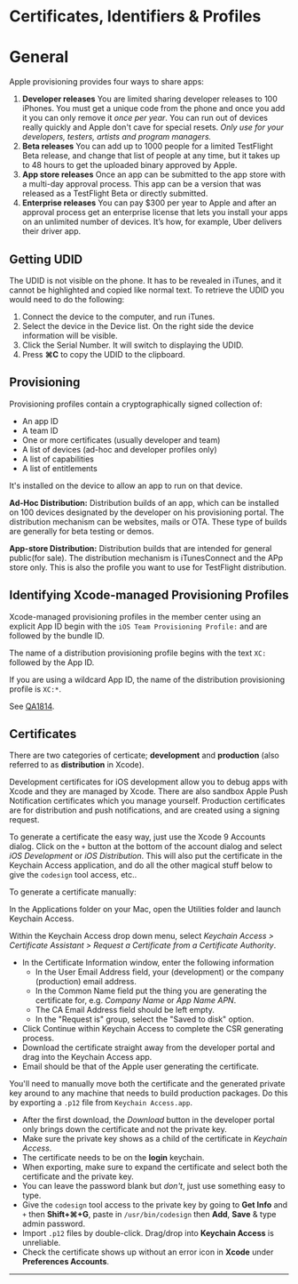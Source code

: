 # Certificates, Identifiers &amp; Profiles

# General

Apple provisioning provides four ways to share apps:

1. **Developer releases** You are limited sharing developer releases to 100 iPhones.  You must get a unique code from the phone and once you add it you can only remove it _once per year_.  You can run out of devices really quickly and Apple don't cave for special resets.  _Only use for your developers, testers, artists and program managers._
2. **Beta releases**  You can add up to 1000 people for a limited TestFlight Beta release, and change that list of people at any time, but it takes up to 48 hours to get the uploaded binary approved by Apple.
3. **App store releases**  Once an app can be submitted to the app store with a multi-day approval process.  This app can be a version that was released as a TestFlight Beta or directly submitted.
4. **Enterprise releases**  You can pay $300 per year to Apple and after an approval process get an enterprise license that lets you install your apps on an unlimited number of devices.  It’s how, for example, Uber delivers their driver app.

## Getting UDID

The UDID is not visible on the phone. It has to be revealed in iTunes, and it cannot be highlighted and copied like normal text. To retrieve the UDID you would need to do the following:

1. Connect the device to the computer, and run iTunes. 
2. Select the device in the Device list. On the right side the device information will be visible.
3. Click the Serial Number. It will switch to displaying the UDID. 
4. Press **&#8984;C** to copy the UDID to the clipboard.

## Provisioning

Provisioning profiles contain a cryptographically signed collection of:

- An app ID
- A team ID
- One or more certificates (usually developer and team)
- A list of devices (ad-hoc and developer profiles only)
- A list of capabilities 
- A list of entitlements

It's installed on the device to allow an app to run on that device.

**Ad-Hoc Distribution:** Distribution builds of an app, which can be installed on 100 devices designated by the developer on his provisioning portal. The distribution mechanism can be websites, mails or OTA. These type of builds are generally for beta testing or demos.

**App-store Distribution:** Distribution builds that are intended for general public(for sale). The distribution mechanism is iTunesConnect and the APp store only.  This is also the profile you want to use for TestFlight distribution.

## Identifying Xcode-managed Provisioning Profiles

Xcode-managed provisioning profiles in the member center using an explicit App ID begin with the `iOS Team Provisioning Profile:` and are followed by the bundle ID. 

The name of a distribution provisioning profile begins with the text `XC:` followed by the App ID. 

If you are using a wildcard App ID, the name of the distribution provisioning profile is `XC:*`.

See [QA1814].

## Certificates

There are two categories of certicate; **development** and **production** (also referred to as **distribution** in Xcode).

Development certificates for iOS development allow you to debug apps with Xcode and they are managed by Xcode. There are also sandbox Apple Push Notification certificates which you manage yourself. Production certificates are for distribution and push notifications, and are created using a signing request.

To generate a certificate the easy way, just use the Xcode 9 Accounts dialog.  Click on the `+` button at the bottom of the account dialog and select _iOS Development_ or _iOS Distribution_.  This will also put the certificate in the Keychain Access application, and do all the other magical stuff below to give the `codesign` tool access, etc..

To generate a certificate manually:

In the Applications folder on your Mac, open the Utilities folder and launch Keychain Access.

Within the Keychain Access drop down menu, select _Keychain Access > Certificate Assistant > Request a Certificate from a Certificate Authority_.

- In the Certificate Information window, enter the following information
  - In the User Email Address field, your (development) or the company (production) email address.
  - In the Common Name field put the thing you are generating the certificate for, e.g. _Company Name_ or _App Name APN_.
  - The CA Email Address field should be left empty.
  - In the "Request is" group, select the "Saved to disk" option.
- Click Continue within Keychain Access to complete the CSR generating process.
- Download the certificate straight away from the developer portal and drag into the Keychain Access app.
- Email should be that of the Apple user generating the certificate.

You'll need to manually move both the certificate and the generated private key around to any machine that needs to build production packages.  Do this by exporting a `.p12` file from `Keychain Access.app`.

- After the first download, the _Download_ button in the developer portal only brings down the certificate and not the private key.
- Make sure the private key shows as a child of the certificate in _Keychain Access_.  
- The certificate needs to be on the **login** keychain. 
- When exporting, make sure to expand the certificate and select both the certificate and the private key.
- You can leave the password blank but _don't_, just use something easy to type.
- Give the `codesign` tool access to the private key by going to **Get Info** and `+` then **Shift+&#8984;+G**, paste in `/usr/bin/codesign` then **Add**, **Save** &amp; type admin password.
- Import `.p12` files by double-click.  Drag/drop into **Keychain Access** is unreliable.
- Check the certificate shows up without an error icon in **Xcode** under **Preferences Accounts**.

---

[QA1814]: https://developer.apple.com/library/content/qa/qa1814/_index.html
